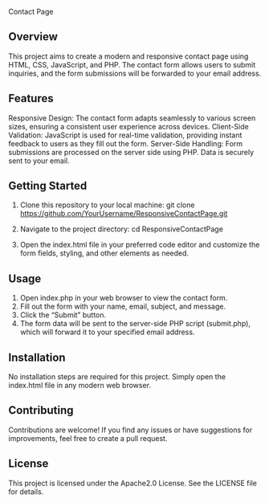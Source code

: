 Contact Page

Overview
--------
This project aims to create a modern and responsive contact page using HTML, CSS, JavaScript, and PHP. The contact form allows users to submit inquiries, and the form submissions will be forwarded to your email address.

Features
--------
Responsive Design: The contact form adapts seamlessly to various screen sizes, ensuring a consistent user experience across devices.
Client-Side Validation: JavaScript is used for real-time validation, providing instant feedback to users as they fill out the form.
Server-Side Handling: Form submissions are processed on the server side using PHP. Data is securely sent to your email.

Getting Started
---------------
1. Clone this repository to your local machine:
    git clone https://github.com/YourUsername/ResponsiveContactPage.git

2. Navigate to the project directory:
    cd ResponsiveContactPage

3. Open the index.html file in your preferred code editor and customize the form fields, styling, and other elements as needed.

Usage
-----
1. Open index.php in your web browser to view the contact form.
2. Fill out the form with your name, email, subject, and message.
3. Click the “Submit” button.
4. The form data will be sent to the server-side PHP script (submit.php), which will forward it to your specified email address.

Installation
------------
No installation steps are required for this project. Simply open the index.html file in any modern web browser.

Contributing
------------
Contributions are welcome! If you find any issues or have suggestions for improvements, feel free to create a pull request.

License
-------
This project is licensed under the Apache2.0 License. See the LICENSE file for details.
